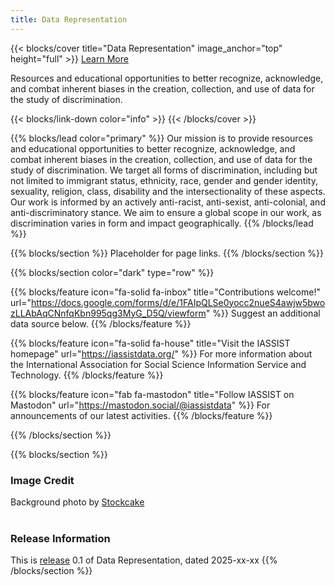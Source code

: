 ```yaml
---
title: Data Representation
---
```


{{< blocks/cover title="Data Representation" image_anchor="top" height="full" >}}
<a class="btn btn-lg btn-secondary me-3 mb-4" href="/docs/">
  Learn More <i class="fas fa-arrow-alt-circle-right ms-2"></i>
</a>
<p class="lead mt-5">Resources and educational opportunities to better recognize, acknowledge, and combat inherent biases in the creation, collection, and use of data for the study of discrimination.</p>
{{< blocks/link-down color="info" >}}
{{< /blocks/cover >}}


{{% blocks/lead color="primary" %}}
Our mission is to provide resources and educational opportunities to better recognize, acknowledge, and combat inherent biases in the creation, collection, and use of data for the study of discrimination. We target all forms of discrimination, including but not limited to immigrant status, ethnicity, race, gender and gender identity, sexuality, religion, class, disability and the intersectionality of these aspects. Our work is informed by an actively anti-racist, anti-sexist, anti-colonial, and anti-discriminatory stance. We aim to ensure a global scope in our work, as discrimination varies in form and impact geographically.
{{% /blocks/lead %}}


{{% blocks/section %}}
Placeholder for page links.
{{% /blocks/section %}}


{{% blocks/section color="dark" type="row" %}}

{{% blocks/feature icon="fa-solid fa-inbox" title="Contributions welcome!" url="https://docs.google.com/forms/d/e/1FAIpQLSe0yocc2nueS4awjw5bwozLLAbAqCNnfqKbn995qg3MyG_D5Q/viewform" %}}
Suggest an additional data source below.
{{% /blocks/feature %}}

{{% blocks/feature icon="fa-solid fa-house" title="Visit the IASSIST homepage" url="https://iassistdata.org/"  %}}
For more information about the International Association for Social Science Information Service and Technology.
{{% /blocks/feature %}}

{{% blocks/feature icon="fab fa-mastodon" title="Follow IASSIST on Mastodon" url="https://mastodon.social/@iassistdata" %}}
For announcements of our latest activities.
{{% /blocks/feature %}}

{{% /blocks/section %}}



{{% blocks/section %}}
<h3>Image Credit</h3>
Background photo by <a href="https://stockcake.com/i/united-in-diversity_462683_595807">Stockcake</a>
<br>
<br>
<h3>Release Information</h3>
This is <a href="/release/">release</a> 0.1 of Data Representation, dated 2025-xx-xx
{{% /blocks/section %}}